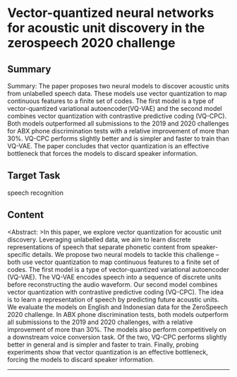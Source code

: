 # Vector-quantized neural networks for acoustic unit discovery in the zerospeech 2020 challenge

## Summary

Summary: The paper proposes two neural models to discover acoustic units from unlabelled speech data. These models use vector quantization to map continuous features to a finite set of codes. The first model is a type of vector-quantized variational autoencoder(VQ-VAE) and the second model combines vector quantization with contrastive predictive coding (VQ-CPC). Both models outperformed all submissions to the 2019 and 2020 challenges for ABX phone discrimination tests with a relative improvement of more than 30%. VQ-CPC performs slightly better and is simpler and faster to train than VQ-VAE. The paper concludes that vector quantization is an effective bottleneck that forces the models to discard speaker information.


## Target Task

speech recognition

## Content

<Abstract: >In this paper, we explore vector quantization for acoustic unit discovery. Leveraging unlabelled data, we aim to learn discrete representations of speech that separate phonetic content from speaker-specific details. We propose two neural models to tackle this challenge – both use vector quantization to map continuous features to a finite set of codes. The first model is a type of vector-quantized variational autoencoder (VQ-VAE). The VQ-VAE encodes speech into a sequence of discrete units before reconstructing the audio waveform. Our second model combines vector quantization with contrastive predictive coding (VQ-CPC). The idea is to learn a representation of speech by predicting future acoustic units. We evaluate the models on English and Indonesian data for the ZeroSpeech 2020 challenge. In ABX phone discrimination tests, both models outperform all submissions to the 2019 and 2020 challenges, with a relative improvement of more than 30%. The models also perform competitively on a downstream voice conversion task. Of the two, VQ-CPC performs slightly better in general and is simpler and faster to train. Finally, probing experiments show that vector quantization is an effective bottleneck, forcing the models to discard speaker information.



---

